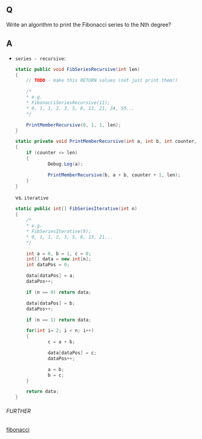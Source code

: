 ## Q
Write an algorithm to print the Fibonacci series to the Nth degree?

## A

* `series - recursive`:

	```c#
	static public void FibSeriesRecursive(int len)
	{
		// TODO - make this RETURN values (not just print them!)

		/*
		* e.g.
		* FibonacciSeriesRecursive(11);
		* 0, 1, 1, 2, 3, 5, 8, 13, 21, 34, 55...
		*/

		PrintMemberRecursive(0, 1, 1, len);
	}

	static private void PrintMemberRecursive(int a, int b, int counter, int len)
	{
		if (counter <= len)
		{
				Debug.Log(a);

				PrintMemberRecursive(b, a + b, counter + 1, len);
		}
	}
	```

	vs. `iterative`

	```c#
	static public int[] FibSeriesIterative(int n)
	{
		/*
		* e.g.
		* FibSeriesIterative(9);
		* 0, 1, 1, 2, 3, 5, 8, 13, 21...
		*/

		int a = 0, b = 1, c = 0;
		int[] data = new int[n];
		int dataPos = 0;

		data[dataPos] = a;
		dataPos++;

		if (n == 0) return data;

		data[dataPos] = b;
		dataPos++;

		if (n == 1) return data;

		for(int i= 2; i < n; i++)
		{
				c = a + b;

				data[dataPos] = c;
				dataPos++;

				a = b;
				b = c;
		}

		return data;
	}
	```

###### FURTHER
[fibonacci](./../../../comp-sci/algorithm/recursion/#fibonacci)